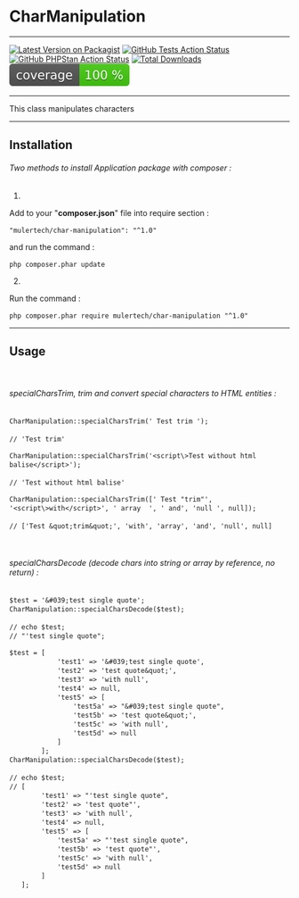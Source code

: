 # CharManipulation

___
[![Latest Version on Packagist](https://img.shields.io/packagist/v/mulertech/char-manipulation.svg?style=flat-square)](https://packagist.org/packages/mulertech/char-manipulation)
[![GitHub Tests Action Status](https://img.shields.io/github/actions/workflow/status/mulertech/char-manipulation/tests.yml?branch=main&label=tests&style=flat-square)](https://github.com/mulertech/char-manipulation/actions/workflows/tests.yml)
[![GitHub PHPStan Action Status](https://img.shields.io/github/actions/workflow/status/mulertech/char-manipulation/phpstan.yml?branch=main&label=phpstan&style=flat-square)](https://github.com/mulertech/char-manipulation/actions/workflows/phpstan.yml)
[![Total Downloads](https://img.shields.io/packagist/dt/mulertech/char-manipulation.svg?style=flat-square)](https://packagist.org/packages/mulertech/char-manipulation)
[![Test Coverage](https://raw.githubusercontent.com/mulertech/char-manipulation/main/badge-coverage.svg)](https://packagist.org/packages/mulertech/char-manipulation)
___

This class manipulates characters

___

## Installation

###### _Two methods to install Application package with composer :_

1.

Add to your "**composer.json**" file into require section :

```
"mulertech/char-manipulation": "^1.0"
```

and run the command :

```
php composer.phar update
```

2.

Run the command :

```
php composer.phar require mulertech/char-manipulation "^1.0"
```

___

## Usage

<br>

###### _specialCharsTrim, trim and convert special characters to HTML entities :_

```
CharManipulation::specialCharsTrim(' Test trim ');

// 'Test trim'
```

```
CharManipulation::specialCharsTrim('<script\>Test without html balise</script>');

// 'Test without html balise'
```

```
CharManipulation::specialCharsTrim([' Test "trim"', '<script\>with</script>', ' array  ', ' and', 'null ', null]);

// ['Test &quot;trim&quot;', 'with', 'array', 'and', 'null', null]
```

<br>

###### _specialCharsDecode (decode chars into string or array by reference, no return) :_

```
$test = '&#039;test single quote';
CharManipulation::specialCharsDecode($test);

// echo $test;
// "'test single quote";
```

```
$test = [
            'test1' => '&#039;test single quote',
            'test2' => 'test quote&quot;',
            'test3' => 'with null',
            'test4' => null,
            'test5' => [
                'test5a' => "&#039;test single quote",
                'test5b' => 'test quote&quot;',
                'test5c' => 'with null',
                'test5d' => null
            ]
        ];
CharManipulation::specialCharsDecode($test);

// echo $test;
// [
        'test1' => "'test single quote",
        'test2' => 'test quote"',
        'test3' => 'with null',
        'test4' => null,
        'test5' => [
            'test5a' => "'test single quote",
            'test5b' => 'test quote"',
            'test5c' => 'with null',
            'test5d' => null
        ]
   ];
```
